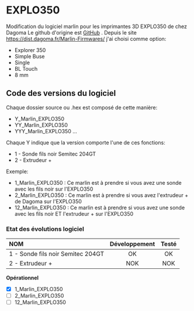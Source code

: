 # EXPLO350

Modification du logiciel marlin pour les imprimantes 3D EXPLO350 de chez Dagoma
Le github d'origine est [GitHub](https://github.com/dagoma3d/Marlin-By-Dagoma) .
Depuis le site https://dist.dagoma.fr/Marlin-Firmwares/ j'ai choisi comme option:
- Explorer 350
- Simple Buse
- Single
- BL Touch
- 8 mm

## Code des versions du logiciel

Chaque dossier source ou .hex est composé de cette manière:

- Y_Marlin_EXPLO350
- YY_Marlin_EXPLO350
- YYY_Marlin_EXPLO350
...

Chaque Y indique que la version comporte l'une de ces fonctions:

- 1 - Sonde fils noir Semitec 204GT
- 2 - Extrudeur +

Exemple:

- 1_Marlin_EXPLO350 : Ce marlin est à prendre si vous avez une sonde avec les fils noir sur l'EXPLO350
- 2_Marlin_EXPLO350 : Ce marlin est à prendre si vous avez l'extrudeur + de Dagoma sur l'EXPLO350
- 12_Marlin_EXPLO350 : Ce marlin est à prendre si vous avez une sonde avec les fils noir ET l'extrudeur + sur l'EXPLO350

### Etat des évolutions logiciel

| NOM                                    | Développement | Testé |
|:---------------------------------------|:-------------:| :----:|
| 1 - Sonde fils noir Semitec 204GT      | OK            | OK    |
| 2 - Extrudeur +                        | NOK           | NOK   |

**Opérationnel**
- [X] 1_Marlin_EXPLO350
- [ ] 2_Marlin_EXPLO350
- [ ] 12_Marlin_EXPLO350
